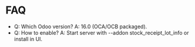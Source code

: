 # FAQ

- Q: Which Odoo version? A: 16.0 (OCA/OCB packaged).
- Q: How to enable? A: Start server with --addon stock_receipt_lot_info or install in UI.
